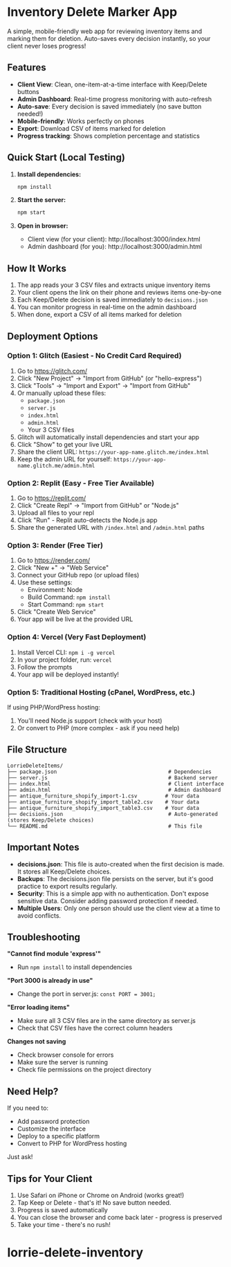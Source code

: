# Inventory Delete Marker App

A simple, mobile-friendly web app for reviewing inventory items and marking them for deletion. Auto-saves every decision instantly, so your client never loses progress!

## Features

- **Client View**: Clean, one-item-at-a-time interface with Keep/Delete buttons
- **Admin Dashboard**: Real-time progress monitoring with auto-refresh
- **Auto-save**: Every decision is saved immediately (no save button needed!)
- **Mobile-friendly**: Works perfectly on phones
- **Export**: Download CSV of items marked for deletion
- **Progress tracking**: Shows completion percentage and statistics

## Quick Start (Local Testing)

1. **Install dependencies:**
   ```bash
   npm install
   ```

2. **Start the server:**
   ```bash
   npm start
   ```

3. **Open in browser:**
   - Client view (for your client): http://localhost:3000/index.html
   - Admin dashboard (for you): http://localhost:3000/admin.html

## How It Works

1. The app reads your 3 CSV files and extracts unique inventory items
2. Your client opens the link on their phone and reviews items one-by-one
3. Each Keep/Delete decision is saved immediately to `decisions.json`
4. You can monitor progress in real-time on the admin dashboard
5. When done, export a CSV of all items marked for deletion

## Deployment Options

### Option 1: Glitch (Easiest - No Credit Card Required)

1. Go to https://glitch.com/
2. Click "New Project" → "Import from GitHub" (or "hello-express")
3. Click "Tools" → "Import and Export" → "Import from GitHub"
4. Or manually upload these files:
   - `package.json`
   - `server.js`
   - `index.html`
   - `admin.html`
   - Your 3 CSV files
5. Glitch will automatically install dependencies and start your app
6. Click "Show" to get your live URL
7. Share the client URL: `https://your-app-name.glitch.me/index.html`
8. Keep the admin URL for yourself: `https://your-app-name.glitch.me/admin.html`

### Option 2: Replit (Easy - Free Tier Available)

1. Go to https://replit.com/
2. Click "Create Repl" → "Import from GitHub" or "Node.js"
3. Upload all files to your repl
4. Click "Run" - Replit auto-detects the Node.js app
5. Share the generated URL with `/index.html` and `/admin.html` paths

### Option 3: Render (Free Tier)

1. Go to https://render.com/
2. Click "New +" → "Web Service"
3. Connect your GitHub repo (or upload files)
4. Use these settings:
   - Environment: Node
   - Build Command: `npm install`
   - Start Command: `npm start`
5. Click "Create Web Service"
6. Your app will be live at the provided URL

### Option 4: Vercel (Very Fast Deployment)

1. Install Vercel CLI: `npm i -g vercel`
2. In your project folder, run: `vercel`
3. Follow the prompts
4. Your app will be deployed instantly!

### Option 5: Traditional Hosting (cPanel, WordPress, etc.)

If using PHP/WordPress hosting:
1. You'll need Node.js support (check with your host)
2. Or convert to PHP (more complex - ask if you need help)

## File Structure

```
LorrieDeleteItems/
├── package.json                                    # Dependencies
├── server.js                                       # Backend server
├── index.html                                      # Client interface
├── admin.html                                      # Admin dashboard
├── antique_furniture_shopify_import-1.csv         # Your data
├── antique_furniture_shopify_import_table2.csv    # Your data
├── antique_furniture_shopify_import_table3.csv    # Your data
├── decisions.json                                  # Auto-generated (stores Keep/Delete choices)
└── README.md                                       # This file
```

## Important Notes

- **decisions.json**: This file is auto-created when the first decision is made. It stores all Keep/Delete choices.
- **Backups**: The decisions.json file persists on the server, but it's good practice to export results regularly.
- **Security**: This is a simple app with no authentication. Don't expose sensitive data. Consider adding password protection if needed.
- **Multiple Users**: Only one person should use the client view at a time to avoid conflicts.

## Troubleshooting

**"Cannot find module 'express'"**
- Run `npm install` to install dependencies

**"Port 3000 is already in use"**
- Change the port in server.js: `const PORT = 3001;`

**"Error loading items"**
- Make sure all 3 CSV files are in the same directory as server.js
- Check that CSV files have the correct column headers

**Changes not saving**
- Check browser console for errors
- Make sure the server is running
- Check file permissions on the project directory

## Need Help?

If you need to:
- Add password protection
- Customize the interface
- Deploy to a specific platform
- Convert to PHP for WordPress hosting

Just ask!

## Tips for Your Client

1. Use Safari on iPhone or Chrome on Android (works great!)
2. Tap Keep or Delete - that's it! No save button needed.
3. Progress is saved automatically
4. You can close the browser and come back later - progress is preserved
5. Take your time - there's no rush!
# lorrie-delete-inventory
